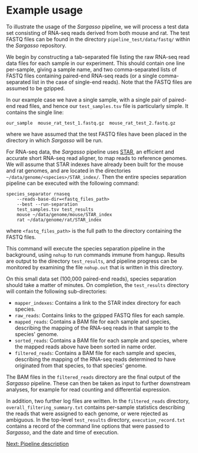 Example usage
=============

To illustrate the usage of the *Sargasso* pipeline, we will process a test data set consisting of RNA-seq reads derived from both mouse and rat. The test FASTQ files can be found in the directory ``pipeline_test/data/fastq/`` within the *Sargasso* repository.

We begin by constructing a tab-separated file listing the raw RNA-seq read data files for each sample in our experiment. This should contain one line per-sample, giving a sample name, and two comma-separated lists of FASTQ files containing paired-end RNA-seq reads (or a single comma-separated list in the case of single-end reads). Note that the FASTQ files are assumed to be gzipped.

In our example case we have a single sample, with a single pair of paired-end read files, and hence our ``test_samples.tsv`` file is particularly simple. It contains the single line:

    our_sample  mouse_rat_test_1.fastq.gz  mouse_rat_test_2.fastq.gz

where we have assumed that the test FASTQ files have been placed in the directory in which *Sargasso* will be run.

For RNA-seq data, the *Sargasso* pipeline uses [STAR](references.md), an efficient and accurate short RNA-seq read aligner, to map reads to reference genomes. We will assume that STAR indexes have already been built for the mouse and rat genomes, and are located in the directories ``~/data/genome/<species>/STAR_index/``. Then the entire species separation pipeline can be executed with the following command:

    species_separator rnaseq
        --reads-base-dir=<fastq_files_path> 
        --best --run-separation 
        test_samples.tsv test_results
        mouse ~/data/genome/mouse/STAR_index
        rat ~/data/genome/rat/STAR_index

where ``<fastq_files_path>`` is the full path to the directory containing the FASTQ files.

This command will execute the species separation pipeline in the background, using ``nohup`` to run commands immune from hangup. Results are output to the directory ``test_results``, and pipeline progress can be monitored by examining the file ``nohup.out`` that is written in this directory.

On this small data set (100,000 paired-end reads), species separation should take a matter of minutes. On completion, the ``test_results`` directory will contain the following sub-directories:

* ``mapper_indexes``: Contains a link to the STAR index directory for each species.
* ``raw_reads``: Contains links to the gzipped FASTQ files for each sample.
* ``mapped_reads``: Contains a BAM file for each sample and species, describing the mapping of the RNA-seq reads in that sample to the species' genome.
* ``sorted_reads``: Contains a BAM file for each sample and species, where the mapped reads above have been sorted in name order.
* ``filtered_reads``: Contains a BAM file for each sample and species, describing the mapping of the RNA-seq reads determined to have originated from that species, to that species' genome.

The BAM files in the ``filtered_reads`` directory are the final output of the *Sargasso* pipeline. These can then be taken as input to further downstream analyses, for example for read counting and differential expression.

In addition, two further log files are written. In the ``filtered_reads`` directory, ``overall_filtering_summary.txt`` contains per-sample statistics describing the reads that were assigned to each genome, or were rejected as ambiguous. In the top-level ``test_results`` directory, ``execution_record.txt`` contains a record of the command line options that were passed to *Sargasso*, and the date and time of execution.

[Next: Pipeline description](pipeline.md)

